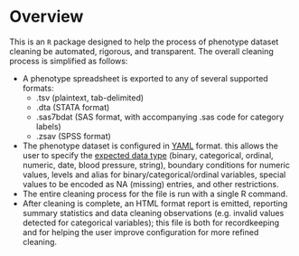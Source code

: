 # Overview

This is an `R` package designed to help the process of phenotype
dataset cleaning be automated, rigorous, and transparent. The overall
cleaning process is simplified as follows:

- A phenotype spreadsheet is exported to any of several supported formats:
  - .tsv (plaintext, tab-delimited)
  - .dta (STATA format)
  - .sas7bdat (SAS format, with accompanying .sas code for category labels)
  - .zsav (SPSS format)
- The phenotype dataset is configured in 
[YAML](https://docs.ansible.com/ansible/latest/reference_appendices/YAMLSyntax.html)
format. this allows the user to specify the [expected data type](variable_types.md)
(binary, categorical, ordinal, numeric, date, blood pressure, string), boundary conditions
for numeric values, levels and alias for binary/categorical/ordinal variables,
special values to be encoded as NA (missing) entries, and other restrictions.
- The entire cleaning process for the file is run with a single R command.
- After cleaning is complete, an HTML format report is emitted, reporting 
summary statistics and data cleaning observations (e.g. invalid values detected
for categorical variables); this file is both for recordkeeping and for helping
the user improve configuration for more refined cleaning.

